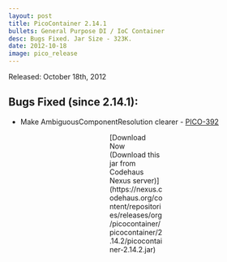 ```yaml
---
layout: post
title: PicoContainer 2.14.1
bullets: General Purpose DI / IoC Container
desc: Bugs Fixed. Jar Size - 323K.
date: 2012-10-18
image: pico_release
---
```

Released: October 18th, 2012

## Bugs Fixed (since 2.14.1):

-   Make AmbiguousComponentResolution clearer - [PICO-392](http://picocontainer.com/Old_JIRA_Issues/PICO/392)

<p class="callout" style="width: 7.5em; margin: 0 auto;">
[Download Now (Download this jar from Codehaus Nexus server)](https://nexus.codehaus.org/content/repositories/releases/org/picocontainer/picocontainer/2.14.2/picocontainer-2.14.2.jar)

</p>

